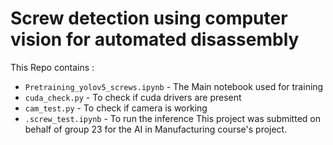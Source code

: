 # Screw detection using computer vision for automated disassembly

This Repo contains :
- `Pretraining_yolov5_screws.ipynb` - The Main notebook used for training
- `cuda_check.py` - To check if cuda drivers are present
- `cam_test.py` - To check if camera is working
- `.screw_test.ipynb` - To run the inference
This project was submitted on behalf of group 23 for the AI in Manufacturing course's project.  
